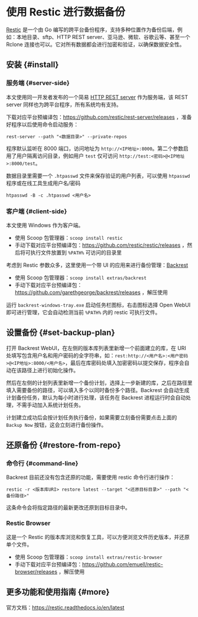 # 使用 Restic 进行数据备份

[Restic](https://github.com/restic/restic) 是一个由 Go 编写的跨平台备份程序，支持多种位置作为备份后端，例如：本地目录、sftp、HTTP REST server、亚马逊、微软、谷歌云等、甚至一个 Rclone 连接也可以。它对所有数据都会进行加密和验证，以确保数据安全性。

## 安装 {#install}

### 服务端 {#server-side}

本文使用同一开发者发布的一个简易 [HTTP REST server](https://github.com/restic/rest-server) 作为服务端，该 REST server 同样也为跨平台程序，所有系统均有支持。

下载对应平台预编译包：https://github.com/restic/rest-server/releases ，准备好程序以后使用命令启动服务：

```
rest-server --path "<数据目录>" --private-repos
```

程序默认监听在 8000 端口，访问地址为 `http://<IP地址>:8000`。第二个参数启用了用户隔离访问目录，例如用户 `test` 仅可访问 `http://test:<密码>@<IP地址>:8000/test`。

数据目录里需要一个 `.htpasswd` 文件来保存验证的用户列表，可以使用 `htpasswd` 程序或在线工具生成用户名/密码

```
htpasswd -B -c .htpasswd <用户名>
```

### 客户端 {#client-side}

本文使用 Windows 作为客户端。

- 使用 Scoop 包管理器：`scoop install restic`
- 手动下载对应平台预编译包：https://github.com/restic/restic/releases ，然后将可执行文件放置到 `%PATH%` 可访问的目录里

考虑到 Restic 参数众多，这里使用一个带 UI 的应用来进行备份管理：[Backrest](https://github.com/garethgeorge/backrest)

- 使用 Scoop 包管理器：`scoop install extras/backrest`
- 手动下载对应平台预编译包：https://github.com/garethgeorge/backrest/releases ，解压使用

运行 `backrest-windows-tray.exe` 启动任务栏图标，右击图标选择 Open WebUI 即可进行管理，它会自动检测当前 `%PATH%` 内的 restic 可执行文件。

## 设置备份 {#set-backup-plan}

打开 Backrest WebUI，在左侧的版本库列表里新增一个前面建立的库，在 URI 处填写包含用户名和用户密码的全字符串，如：`rest:http://<用户名>:<用户密码>@<IP地址>:8000/<用户名>`，最后在库密码处填入加密密码以提交保存，程序会自动在该路径上进行初始化操作。

然后在左侧的计划列表里新增一个备份计划，选择上一步新建的库，之后在路径里填入需要备份的路径，可以填入多个以同时备份多个路径。Backrest 会自动生成计划备份任务，默认为每小时进行处理，该任务在 Backrest 进程运行时会自动处理，不需手动加入系统计划任务。

计划建立成功后会按计划任务执行备份，如果需要立刻备份需要点击上面的 `Backup Now` 按钮，这会立刻进行备份操作。

## 还原备份 {#restore-from-repo}

### 命令行 {#command-line}

Backrest 目前还没有包含还原的功能，需要使用 restic 命令行进行操作：

```
restic -r <版本库URI> restore latest --target "<还原目标目录>" --path "<备份路径>"
```

这条命令会将指定路径的最新更改还原到目标目录中。

### Restic Browser

这是一个 Restic 的版本库浏览和恢复工具，可以方便浏览文件历史版本，并还原单个文件。

- 使用 Scoop 包管理器：`scoop install extras/restic-browser`
- 手动下载对应平台预编译包：https://github.com/emuell/restic-browser/releases ，解压使用

## 更多功能和使用指南 {#more}

官方文档：https://restic.readthedocs.io/en/latest
